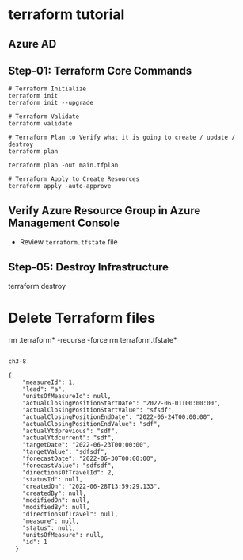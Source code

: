 # terraform tutorial

## Azure AD

## Step-01: Terraform Core Commands
```t
# Terraform Initialize
terraform init
terraform init --upgrade

# Terraform Validate
terraform validate

# Terraform Plan to Verify what it is going to create / update / destroy
terraform plan

terraform plan -out main.tfplan

# Terraform Apply to Create Resources
terraform apply -auto-approve
```
## Verify Azure Resource Group in Azure Management Console
- Review `terraform.tfstate` file 

## Step-05: Destroy Infrastructure
terraform destroy

# Delete Terraform files 
rm .terraform* -recurse -force
rm terraform.tfstate*
```

ch3-8

{
    "measureId": 1,
    "lead": "a",
    "unitsOfMeasureId": null,
    "actualClosingPositionStartDate": "2022-06-01T00:00:00",
    "actualClosingPositionStartValue": "sfsdf",
    "actualClosingPositionEndDate": "2022-06-24T00:00:00",
    "actualClosingPositionEndValue": "sdf",
    "actualYtdprevious": "sdf",
    "actualYtdcurrent": "sdf",
    "targetDate": "2022-06-23T00:00:00",
    "targetValue": "sdfsdf",
    "forecastDate": "2022-06-30T00:00:00",
    "forecastValue": "sdfsdf",
    "directionsOfTravelId": 2,
    "statusId": null,
    "createdOn": "2022-06-28T13:59:29.133",
    "createdBy": null,
    "modifiedOn": null,
    "modifiedBy": null,
    "directionsOfTravel": null,
    "measure": null,
    "status": null,
    "unitsOfMeasure": null,
    "id": 1
  }
